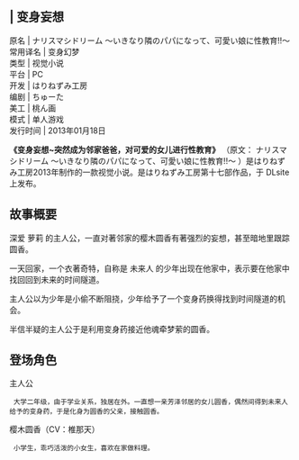 |  变身妄想  
---  
原名  |  ナリスマシドリーム ～いきなり隣のパパになって、可愛い娘に性教育!!～   
常用译名  |  变身幻梦   
类型  |  视觉小说   
平台  |  PC   
开发  |  はりねずみ工房   
编剧  |  ちゅーた   
美工  |  桃ん画   
模式  |  单人游戏   
发行时间  |  2013年01月18日   
  
**《变身妄想~突然成为邻家爸爸，对可爱的女儿进行性教育》** （原文：  ナリスマシドリーム ～いきなり隣のパパになって、可愛い娘に性教育!!～
）是はりねずみ工房2013年制作的一款视觉小说。是はりねずみ工房第十七部作品，于  DLsite  上发布。

##  故事概要

深爱  萝莉  的主人公，一直对著邻家的樱木圆香有著强烈的妄想，甚至暗地里跟踪圆香。

一天回家，一个衣著奇特，自称是  未来人  的少年出现在他家中，表示要在他家中找回回到未来的时间隧道。

主人公以为少年是小偷不断阻挠，少年给予了一个变身药换得找到时间隧道的机会。

半信半疑的主人公于是利用变身药接近他魂牵梦萦的圆香。

##  登场角色

主人公

     大学二年级，由于学业关系，独居在外。一直想一亲芳泽邻居的女儿圆香，偶然间得到未来人给予的变身药，于是化身为圆香的父亲，接触圆香。 

樱木圆香（CV：椎那天）

     小学生，乖巧活泼的小女生，喜欢在家做料理。 